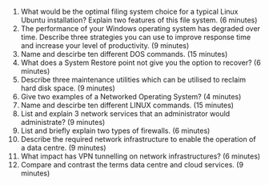 1. What would be the optimal filing system choice for a typical Linux Ubuntu installation? Explain two features of this file system. (6 minutes) 
2. The performance of your Windows operating system has degraded over time. Describe three strategies you can use to improve response time and increase your level of productivity. (9 minutes) 
3. Name and descirbe ten different DOS commands. (15 minutes) 
4. What does a System Restore point not give you the option to recover? (6 minutes) 
5. Describe three maintenance utilities which can be utilised to reclaim hard disk space. (9 minutes) 
6. Give two examples of a Networked Operating System? (4 minutes)
7. Name and descirbe ten different LINUX commands. (15 minutes) 
8. List and explain 3 network services that an administrator would administrate? (9 minutes) 
9. List and briefly explain two types of firewalls. (6 minutes)
10. Describe the required network infrastructure to enable the operation of a data centre. (9 minutes)
11. What impact has VPN tunnelling on network infrastructures? (6 minutes)
12. Compare and contrast the terms data centre and cloud services. (9 minutes)
